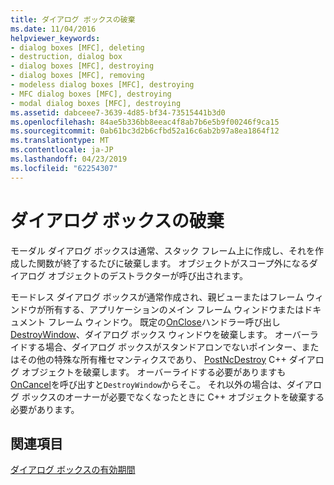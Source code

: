 ```yaml
---
title: ダイアログ ボックスの破棄
ms.date: 11/04/2016
helpviewer_keywords:
- dialog boxes [MFC], deleting
- destruction, dialog box
- dialog boxes [MFC], destroying
- dialog boxes [MFC], removing
- modeless dialog boxes [MFC], destroying
- MFC dialog boxes [MFC], destroying
- modal dialog boxes [MFC], destroying
ms.assetid: dabceee7-3639-4d85-bf34-73515441b3d0
ms.openlocfilehash: 84ae5b336bb8eeac4f8ab7b6e5b9f00246f9ca15
ms.sourcegitcommit: 0ab61bc3d2b6cfbd52a16c6ab2b97a8ea1864f12
ms.translationtype: MT
ms.contentlocale: ja-JP
ms.lasthandoff: 04/23/2019
ms.locfileid: "62254307"
---
```

# <a name="destroying-the-dialog-box"></a>ダイアログ ボックスの破棄

モーダル ダイアログ ボックスは通常、スタック フレーム上に作成し、それを作成した関数が終了するたびに破棄します。 オブジェクトがスコープ外になるダイアログ オブジェクトのデストラクターが呼び出されます。

モードレス ダイアログ ボックスが通常作成され、親ビューまたはフレーム ウィンドウが所有する、アプリケーションのメイン フレーム ウィンドウまたはドキュメント フレーム ウィンドウ。 既定の[OnClose](../mfc/reference/cwnd-class.md#onclose)ハンドラー呼び出し[DestroyWindow](../mfc/reference/cwnd-class.md#destroywindow)、ダイアログ ボックス ウィンドウを破棄します。 オーバーライドする場合、ダイアログ ボックスがスタンドアロンでないポインター、またはその他の特殊な所有権セマンティクスであり、 [PostNcDestroy](../mfc/reference/cwnd-class.md#postncdestroy) C++ ダイアログ オブジェクトを破棄します。 オーバーライドする必要がありますも[OnCancel](../mfc/reference/cdialog-class.md#oncancel)を呼び出すと`DestroyWindow`からそこ。 それ以外の場合は、ダイアログ ボックスのオーナーが必要でなくなったときに C++ オブジェクトを破棄する必要があります。

## <a name="see-also"></a>関連項目

[ダイアログ ボックスの有効期間](../mfc/life-cycle-of-a-dialog-box.md)
